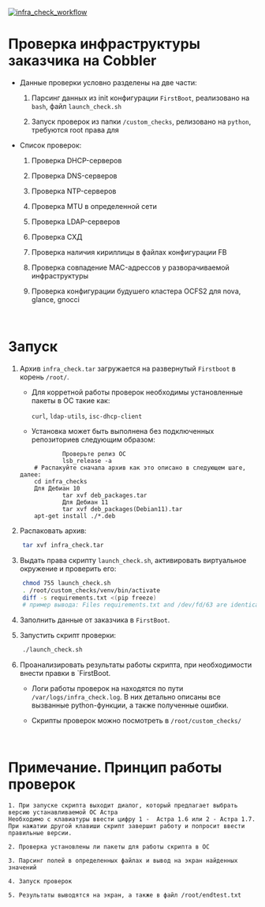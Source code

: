 [![infra_check_workflow](https://github.com/rshafikov/infra_check/actions/workflows/main.yml/badge.svg)](https://github.com/rshafikov/infra_check/actions/workflows/main.yml)

# Проверка инфраструктуры заказчика на Cobbler

- Данные проверки условно разделены на две части: 

	1. Парсинг данных из init конфигурации `FirstBoot`, реализовано на `bash`, файл `launch_check.sh`
	
	2. Запуск проверок из папки `/custom_checks`, релизовано на `python`, требуются root права для 

- Список проверок:

	1. Проверка DHCP-серверов

	2. Проверка DNS-серверов

	3. Проверка NTP-серверов

	4. Проверка MTU в определенной сети

	5. Проверка LDAP-серверов 

	6. Проверка СХД

	7. Проверка наличия кириллицы в файлах конфигурации FB

	8. Проверка совпадение MAC-адрессов у разворачиваемой инфраструктуры 

	9. Проверка конфигурации будушего кластера OCFS2 для nova, glance, gnocci

<br>

# Запуск

 1.	Архив `infra_check.tar` загружается на развернутый `Firstboot` в корень `/root/`.

	- Для корретной работы проверок необходимы установленные пакеты в ОС такие как:
		
		`curl`, `ldap-utils`, `isc-dhcp-client`

	- Установка может быть выполнена без подключенных репозиториев следующим образом:
	```
                Проверьте релиз ОС
                lsb_release -a
		# Распакуйте сначала архив как это описано в следующем шаге, далее:
		cd infra_checks
		Для Дебиан 10
                tar xvf deb_packages.tar
                Для Дебиан 11
                tar xvf deb_packages(Debian11).tar
		apt-get install ./*.deb
	```

2. Распаковать архив:

```sh
	tar xvf infra_check.tar
```

3. Выдать права скрипту `launch_check.sh`, активировать виртуальное окружение и проверить его:

```sh
	chmod 755 launch_check.sh
	. /root/custom_checks/venv/bin/activate
	diff -s requirements.txt <(pip freeze)
	# пример вывода: Files requirements.txt and /dev/fd/63 are identical отличие может быть в один package
```
	
4. Заполнить данные от заказчика в `FirstBoot`. 

5. Запустить скрипт проверки:

```sh
	./launch_check.sh
```

6. Проанализировать результаты работы скрипта, при необходимости внести правки в `FirstBoot.

	- Логи работы проверок на находятся по пути `/var/logs/infra_check.log`. В них детально описаны все вызванные python-функции, а также полученные ошибки. 

	- Скрипты проверок можно посмотреть в `/root/custom_checks/`

<br>

# Примечание. Принцип работы проверок

	1. При запуске скрипта выходит диалог, который предлагает выбрать версию устанавливаемой ОС Астра
	Необходимо с клавиатуры ввести цифру 1 -  Астра 1.6 или 2 - Астра 1.7.
	При нажатии другой клавиши скрипт завершит работу и попросит ввести правильные версии.

	2. Проверка установлены ли пакеты для работы скрипта в ОС

	3. Парсинг полей в определенных файлах и вывод на экран найденных значений 
	
	4. Запуск проверок 

	5. Результаты выводятся на экран, а также в файл /root/endtest.txt
